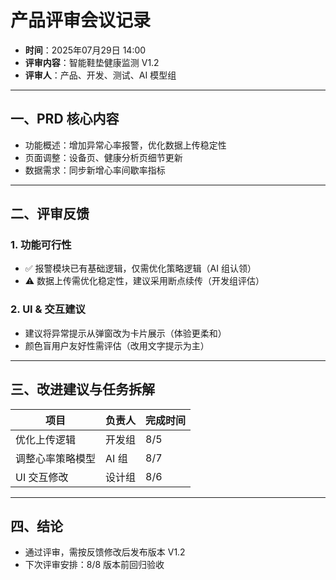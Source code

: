 # 产品评审会议记录

- **时间**：2025年07月29日 14:00  
- **评审内容**：智能鞋垫健康监测 V1.2  
- **评审人**：产品、开发、测试、AI 模型组  

---

## 一、PRD 核心内容

- 功能概述：增加异常心率报警，优化数据上传稳定性
- 页面调整：设备页、健康分析页细节更新
- 数据需求：同步新增心率间歇率指标

---

## 二、评审反馈

### 1. 功能可行性

- ✅ 报警模块已有基础逻辑，仅需优化策略逻辑（AI 组认领）
- ⚠️ 数据上传需优化稳定性，建议采用断点续传（开发组评估）

### 2. UI & 交互建议

- 建议将异常提示从弹窗改为卡片展示（体验更柔和）
- 颜色盲用户友好性需评估（改用文字提示为主）

---

## 三、改进建议与任务拆解

| 项目 | 负责人 | 完成时间 |
|------|--------|----------|
| 优化上传逻辑 | 开发组 | 8/5 |
| 调整心率策略模型 | AI 组 | 8/7 |
| UI 交互修改 | 设计组 | 8/6 |

---

## 四、结论

- 通过评审，需按反馈修改后发布版本 V1.2  
- 下次评审安排：8/8 版本前回归验收
